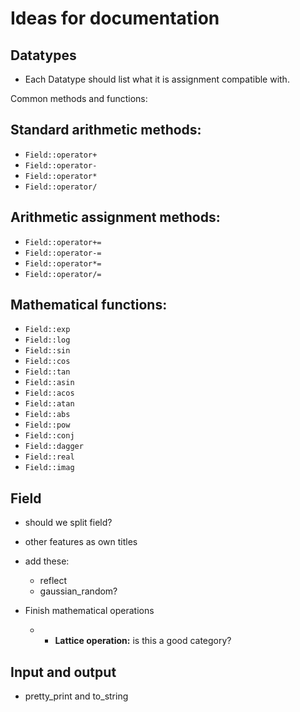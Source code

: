 # Ideas for documentation

## Datatypes

- Each Datatype should list what it is assignment compatible with. 

Common methods and functions:

## Standard arithmetic methods:

-  `Field::operator+`
-  `Field::operator-`
-  `Field::operator*`
-  `Field::operator/`

## Arithmetic assignment methods:

-  `Field::operator+=`
-  `Field::operator-=`
-  `Field::operator*=`
-  `Field::operator/=`

## Mathematical functions:

-  `Field::exp`
-  `Field::log`
-  `Field::sin`
-  `Field::cos`
-  `Field::tan`
-  `Field::asin`
-  `Field::acos`
-  `Field::atan`
-  `Field::abs`
-  `Field::pow`
-  `Field::conj`
-  `Field::dagger`
-  `Field::real`
-  `Field::imag`

## Field

- should we split field?

- other features as own titles

- add these:
    - reflect
    - gaussian_random?

- Finish mathematical operations
    - * **Lattice operation:** is this a good category?

## Input and output

- pretty_print and to_string